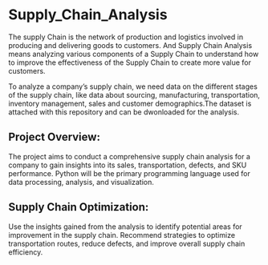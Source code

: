 # Supply_Chain_Analysis

The supply Chain is the network of production and logistics involved in producing and delivering goods to customers. And Supply Chain Analysis means analyzing various components of a Supply Chain to understand how to improve the effectiveness of the Supply Chain to create more value for customers.

To analyze a company’s supply chain, we need data on the different stages of the supply chain, like data about sourcing, manufacturing, transportation, inventory management, sales and customer demographics.The dataset is attached with this repository and can be dwonloaded for the analysis.

## Project Overview:

The project aims to conduct a comprehensive supply chain analysis for a company to gain insights into its sales, transportation, defects, and SKU performance.
Python will be the primary programming language used for data processing, analysis, and visualization.

## Supply Chain Optimization:

Use the insights gained from the analysis to identify potential areas for improvement in the supply chain.
Recommend strategies to optimize transportation routes, reduce defects, and improve overall supply chain efficiency.

